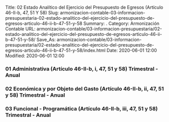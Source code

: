 Title: 02 Estado Analítico del Ejercicio del Presupuesto de Egresos (Artículo 46-II-b, 47, 51 Y 58)
Slug: armonizacion-contable-03-informacion-presupuestaria-02-estado-analitico-del-ejercicio-del-presupuesto-de-egresos-articulo-46-ii-b-47-51-y-58
Summary: .
Category: Armonización Contable
URL: armonizacion-contable/03-informacion-presupuestaria/02-estado-analitico-del-ejercicio-del-presupuesto-de-egresos-articulo-46-ii-b-47-51-y-58/
Save_As: armonizacion-contable/03-informacion-presupuestaria/02-estado-analitico-del-ejercicio-del-presupuesto-de-egresos-articulo-46-ii-b-47-51-y-58/index.html
Date: 2020-06-01 12:00
Modified: 2020-06-01 12:00


 



### 01 Administrativa (Artículo 46-II-b, i, 47, 51 y 58) Trimestral - Anual


### 02 Económica y por Objeto del Gasto (Artículo 46-II-b, ii, 47, 51 y 58) Trimestral - Anual


### 03 Funcional - Programática (Artículo 46-II-b, iii, 47, 51 y 58) Trimestral - Anual


